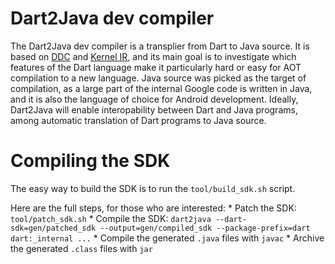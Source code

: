 Dart2Java dev compiler
=========================

The Dart2Java dev compiler is a transplier from Dart to Java source. It is based
on [DDC](https://github.com/dart-lang/dev_compiler) and [Kernel
IR](https://github.com/dart-lang/kernel), and its main goal is to investigate
which features of the Dart language make it particularly hard or easy for AOT
compilation to a new language. Java source was picked as the target of
compilation, as a large part of the internal Google code is written in Java, and
it is also the language of choice for Android development. Ideally, Dart2Java
will enable interopability between Dart and Java programs, among automatic
translation of Dart programs to Java source.

# Compiling the SDK
The easy way to build the SDK is to run the `tool/build_sdk.sh` script.

Here are the full steps, for those who are interested:
    * Patch the SDK: `tool/patch_sdk.sh`
    * Compile the SDK: `dart2java --dart-sdk=gen/patched_sdk --output=gen/compiled_sdk --package-prefix=dart dart:_internal ...`
    * Compile the generated `.java` files with `javac`
    * Archive the generated `.class` files with `jar`
